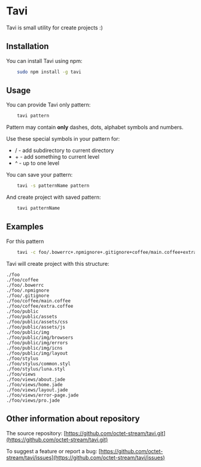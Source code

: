 # Tavi

Tavi is small utility for create projects :)

## Installation
You can install Tavi using npm:

```bash
	sudo npm install -g tavi
```

## Usage
You can provide Tavi only pattern:

```bash
	tavi pattern
```

Pattern may contain **only** dashes, dots, alphabet symbols and numbers.

Use these special symbols in your pattern for:

* / - add subdirectory to current directory
* \+ - add something to current level
* ^ - up to one level

You can save your pattern:

```bash
	tavi -s patternName pattern
```

And create project with saved pattern:

```bash
	tavi patternName
```

## Examples
For this pattern

```bash
	tavi -c foo/.bowerrc+.npmignore+.gitignore+coffee/main.coffee+extra.coffee^public/assets/css+js^img/browsers+errors+icns+layout^^stylus/common.styl+luna.styl^views/about.jade+error-page.jade+home.jade+layout.jade+pro.jade
```

Tavi will create project with this structure:

	./foo
	./foo/coffee
	./foo/.bowerrc
	./foo/.npmignore
	./foo/.gitignore
	./foo/coffee/main.coffee
	./foo/coffee/extra.coffee
	./foo/public
	./foo/public/assets
	./foo/public/assets/css
	./foo/public/assets/js
	./foo/public/img
	./foo/public/img/browsers
	./foo/public/img/errors
	./foo/public/img/icns
	./foo/public/img/layout
	./foo/stylus
	./foo/stylus/common.styl
	./foo/stylus/luna.styl
	./foo/views
	./foo/views/about.jade
	./foo/views/home.jade
	./foo/views/layout.jade
	./foo/views/error-page.jade
	./foo/views/pro.jade

## Other information about repository
The source repository: [https://github.com/octet-stream/tavi.git](https://github.com/octet-stream/tavi.git)

To suggest a feature or report a bug: [https://github.com/octet-stream/tavi/issues](https://github.com/octet-stream/tavi/issues)